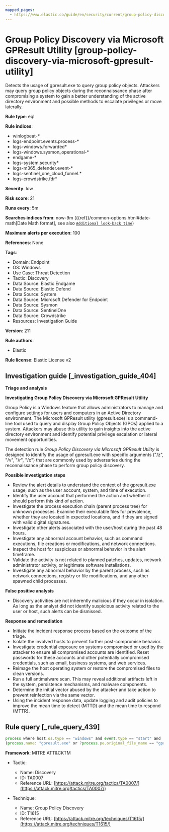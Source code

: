 ```yaml
---
mapped_pages:
  - https://www.elastic.co/guide/en/security/current/group-policy-discovery-via-microsoft-gpresult-utility.html
---
```


# Group Policy Discovery via Microsoft GPResult Utility [group-policy-discovery-via-microsoft-gpresult-utility]

Detects the usage of gpresult.exe to query group policy objects. Attackers may query group policy objects during the reconnaissance phase after compromising a system to gain a better understanding of the active directory environment and possible methods to escalate privileges or move laterally.

**Rule type**: eql

**Rule indices**:

* winlogbeat-*
* logs-endpoint.events.process-*
* logs-windows.forwarded*
* logs-windows.sysmon_operational-*
* endgame-*
* logs-system.security*
* logs-m365_defender.event-*
* logs-sentinel_one_cloud_funnel.*
* logs-crowdstrike.fdr*

**Severity**: low

**Risk score**: 21

**Runs every**: 5m

**Searches indices from**: now-9m ({{ref}}/common-options.html#date-math[Date Math format], see also [`Additional look-back time`](docs-content://solutions/security/detect-and-alert/create-detection-rule.md#rule-schedule))

**Maximum alerts per execution**: 100

**References**: None

**Tags**:

* Domain: Endpoint
* OS: Windows
* Use Case: Threat Detection
* Tactic: Discovery
* Data Source: Elastic Endgame
* Data Source: Elastic Defend
* Data Source: System
* Data Source: Microsoft Defender for Endpoint
* Data Source: Sysmon
* Data Source: SentinelOne
* Data Source: Crowdstrike
* Resources: Investigation Guide

**Version**: 211

**Rule authors**:

* Elastic

**Rule license**: Elastic License v2

## Investigation guide [_investigation_guide_404]

**Triage and analysis**

**Investigating Group Policy Discovery via Microsoft GPResult Utility**

Group Policy is a Windows feature that allows administrators to manage and configure settings for users and computers in an Active Directory environment. The Microsoft GPResult utility (gpresult.exe) is a command-line tool used to query and display Group Policy Objects (GPOs) applied to a system. Attackers may abuse this utility to gain insights into the active directory environment and identify potential privilege escalation or lateral movement opportunities.

The detection rule *Group Policy Discovery via Microsoft GPResult Utility* is designed to identify the usage of gpresult.exe with specific arguments ("/z", "/v", "/r", "/x") that are commonly used by adversaries during the reconnaissance phase to perform group policy discovery.

**Possible investigation steps**

* Review the alert details to understand the context of the gpresult.exe usage, such as the user account, system, and time of execution.
* Identify the user account that performed the action and whether it should perform this kind of action.
* Investigate the process execution chain (parent process tree) for unknown processes. Examine their executable files for prevalence, whether they are located in expected locations, and if they are signed with valid digital signatures.
* Investigate other alerts associated with the user/host during the past 48 hours.
* Investigate any abnormal account behavior, such as command executions, file creations or modifications, and network connections.
* Inspect the host for suspicious or abnormal behavior in the alert timeframe.
* Validate the activity is not related to planned patches, updates, network administrator activity, or legitimate software installations.
* Investigate any abnormal behavior by the parent process, such as network connections, registry or file modifications, and any other spawned child processes.

**False positive analysis**

* Discovery activities are not inherently malicious if they occur in isolation. As long as the analyst did not identify suspicious activity related to the user or host, such alerts can be dismissed.

**Response and remediation**

* Initiate the incident response process based on the outcome of the triage.
* Isolate the involved hosts to prevent further post-compromise behavior.
* Investigate credential exposure on systems compromised or used by the attacker to ensure all compromised accounts are identified. Reset passwords for these accounts and other potentially compromised credentials, such as email, business systems, and web services.
* Reimage the host operating system or restore the compromised files to clean versions.
* Run a full antimalware scan. This may reveal additional artifacts left in the system, persistence mechanisms, and malware components.
* Determine the initial vector abused by the attacker and take action to prevent reinfection via the same vector.
* Using the incident response data, update logging and audit policies to improve the mean time to detect (MTTD) and the mean time to respond (MTTR).


## Rule query [_rule_query_439]

```js
process where host.os.type == "windows" and event.type == "start" and
(process.name: "gpresult.exe" or ?process.pe.original_file_name == "gprslt.exe") and process.args: ("/z", "/v", "/r", "/x")
```

**Framework**: MITRE ATT&CKTM

* Tactic:

    * Name: Discovery
    * ID: TA0007
    * Reference URL: [https://attack.mitre.org/tactics/TA0007/](https://attack.mitre.org/tactics/TA0007/)

* Technique:

    * Name: Group Policy Discovery
    * ID: T1615
    * Reference URL: [https://attack.mitre.org/techniques/T1615/](https://attack.mitre.org/techniques/T1615/)



